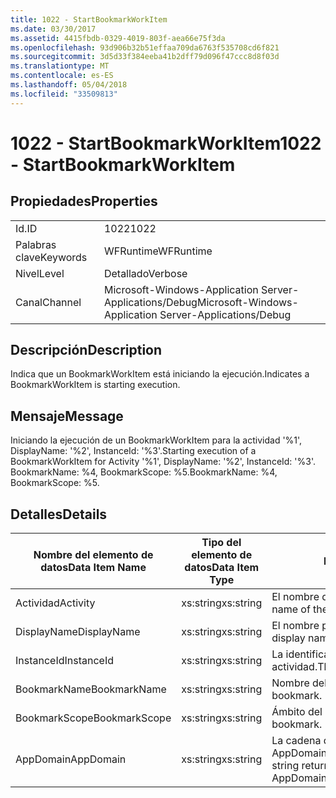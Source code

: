 ```yaml
---
title: 1022 - StartBookmarkWorkItem
ms.date: 03/30/2017
ms.assetid: 4415fbdb-0329-4019-803f-aea66e75f3da
ms.openlocfilehash: 93d906b32b51effaa709da6763f535708cd6f821
ms.sourcegitcommit: 3d5d33f384eeba41b2dff79d096f47ccc8d8f03d
ms.translationtype: MT
ms.contentlocale: es-ES
ms.lasthandoff: 05/04/2018
ms.locfileid: "33509813"
---
```

# <a name="1022---startbookmarkworkitem"></a><span data-ttu-id="3b400-102">1022 - StartBookmarkWorkItem</span><span class="sxs-lookup"><span data-stu-id="3b400-102">1022 - StartBookmarkWorkItem</span></span>
## <a name="properties"></a><span data-ttu-id="3b400-103">Propiedades</span><span class="sxs-lookup"><span data-stu-id="3b400-103">Properties</span></span>  
  
|||  
|-|-|  
|<span data-ttu-id="3b400-104">Id.</span><span class="sxs-lookup"><span data-stu-id="3b400-104">ID</span></span>|<span data-ttu-id="3b400-105">1022</span><span class="sxs-lookup"><span data-stu-id="3b400-105">1022</span></span>|  
|<span data-ttu-id="3b400-106">Palabras clave</span><span class="sxs-lookup"><span data-stu-id="3b400-106">Keywords</span></span>|<span data-ttu-id="3b400-107">WFRuntime</span><span class="sxs-lookup"><span data-stu-id="3b400-107">WFRuntime</span></span>|  
|<span data-ttu-id="3b400-108">Nivel</span><span class="sxs-lookup"><span data-stu-id="3b400-108">Level</span></span>|<span data-ttu-id="3b400-109">Detallado</span><span class="sxs-lookup"><span data-stu-id="3b400-109">Verbose</span></span>|  
|<span data-ttu-id="3b400-110">Canal</span><span class="sxs-lookup"><span data-stu-id="3b400-110">Channel</span></span>|<span data-ttu-id="3b400-111">Microsoft-Windows-Application Server-Applications/Debug</span><span class="sxs-lookup"><span data-stu-id="3b400-111">Microsoft-Windows-Application Server-Applications/Debug</span></span>|  
  
## <a name="description"></a><span data-ttu-id="3b400-112">Descripción</span><span class="sxs-lookup"><span data-stu-id="3b400-112">Description</span></span>  
 <span data-ttu-id="3b400-113">Indica que un BookmarkWorkItem está iniciando la ejecución.</span><span class="sxs-lookup"><span data-stu-id="3b400-113">Indicates a BookmarkWorkItem is starting execution.</span></span>  
  
## <a name="message"></a><span data-ttu-id="3b400-114">Mensaje</span><span class="sxs-lookup"><span data-stu-id="3b400-114">Message</span></span>  
 <span data-ttu-id="3b400-115">Iniciando la ejecución de un BookmarkWorkItem para la actividad '%1', DisplayName: '%2', InstanceId: '%3'.</span><span class="sxs-lookup"><span data-stu-id="3b400-115">Starting execution of a BookmarkWorkItem for Activity '%1', DisplayName: '%2', InstanceId: '%3'.</span></span>  <span data-ttu-id="3b400-116">BookmarkName: %4, BookmarkScope: %5.</span><span class="sxs-lookup"><span data-stu-id="3b400-116">BookmarkName: %4, BookmarkScope: %5.</span></span>  
  
## <a name="details"></a><span data-ttu-id="3b400-117">Detalles</span><span class="sxs-lookup"><span data-stu-id="3b400-117">Details</span></span>  
  
|<span data-ttu-id="3b400-118">Nombre del elemento de datos</span><span class="sxs-lookup"><span data-stu-id="3b400-118">Data Item Name</span></span>|<span data-ttu-id="3b400-119">Tipo del elemento de datos</span><span class="sxs-lookup"><span data-stu-id="3b400-119">Data Item Type</span></span>|<span data-ttu-id="3b400-120">Descripción</span><span class="sxs-lookup"><span data-stu-id="3b400-120">Description</span></span>|  
|--------------------|--------------------|-----------------|  
|<span data-ttu-id="3b400-121">Actividad</span><span class="sxs-lookup"><span data-stu-id="3b400-121">Activity</span></span>|<span data-ttu-id="3b400-122">xs:string</span><span class="sxs-lookup"><span data-stu-id="3b400-122">xs:string</span></span>|<span data-ttu-id="3b400-123">El nombre de tipo de la actividad.</span><span class="sxs-lookup"><span data-stu-id="3b400-123">The type name of the activity.</span></span>|  
|<span data-ttu-id="3b400-124">DisplayName</span><span class="sxs-lookup"><span data-stu-id="3b400-124">DisplayName</span></span>|<span data-ttu-id="3b400-125">xs:string</span><span class="sxs-lookup"><span data-stu-id="3b400-125">xs:string</span></span>|<span data-ttu-id="3b400-126">El nombre para mostrar de la actividad.</span><span class="sxs-lookup"><span data-stu-id="3b400-126">The display name of the activity.</span></span>|  
|<span data-ttu-id="3b400-127">InstanceId</span><span class="sxs-lookup"><span data-stu-id="3b400-127">InstanceId</span></span>|<span data-ttu-id="3b400-128">xs:string</span><span class="sxs-lookup"><span data-stu-id="3b400-128">xs:string</span></span>|<span data-ttu-id="3b400-129">La identificación de instancia de la actividad.</span><span class="sxs-lookup"><span data-stu-id="3b400-129">The instance id of the activity.</span></span>|  
|<span data-ttu-id="3b400-130">BookmarkName</span><span class="sxs-lookup"><span data-stu-id="3b400-130">BookmarkName</span></span>|<span data-ttu-id="3b400-131">xs:string</span><span class="sxs-lookup"><span data-stu-id="3b400-131">xs:string</span></span>|<span data-ttu-id="3b400-132">Nombre del marcador.</span><span class="sxs-lookup"><span data-stu-id="3b400-132">The name of the bookmark.</span></span>|  
|<span data-ttu-id="3b400-133">BookmarkScope</span><span class="sxs-lookup"><span data-stu-id="3b400-133">BookmarkScope</span></span>|<span data-ttu-id="3b400-134">xs:string</span><span class="sxs-lookup"><span data-stu-id="3b400-134">xs:string</span></span>|<span data-ttu-id="3b400-135">Ámbito del marcador.</span><span class="sxs-lookup"><span data-stu-id="3b400-135">The scope of the bookmark.</span></span>|  
|<span data-ttu-id="3b400-136">AppDomain</span><span class="sxs-lookup"><span data-stu-id="3b400-136">AppDomain</span></span>|<span data-ttu-id="3b400-137">xs:string</span><span class="sxs-lookup"><span data-stu-id="3b400-137">xs:string</span></span>|<span data-ttu-id="3b400-138">La cadena devuelta por AppDomain.CurrentDomain.FriendlyName.</span><span class="sxs-lookup"><span data-stu-id="3b400-138">The string returned by AppDomain.CurrentDomain.FriendlyName.</span></span>|
